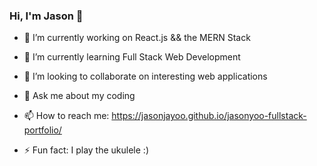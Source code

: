 ### Hi, I'm Jason 👋

- 🔭 I’m currently working on React.js && the MERN Stack

- 🌱 I’m currently learning Full Stack Web Development

- 👯 I’m looking to collaborate on interesting web applications

- 💬 Ask me about my coding 

- 📫 How to reach me: https://jasonjayoo.github.io/jasonyoo-fullstack-portfolio/

- ⚡ Fun fact: I play the ukulele :)

<!--
**jasonjayoo/jasonjayoo** is a ✨ _special_ ✨ repository because its `README.md` (this file) appears on your GitHub profile.

-->
